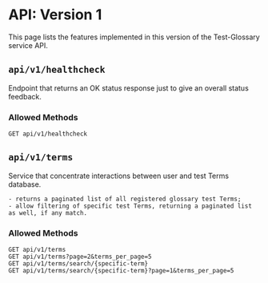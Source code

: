 # API: Version 1

This page lists the features implemented in this version of the Test-Glossary service API.

## `api/v1/healthcheck`

Endpoint that returns an OK status response just to give an overall status feedback.

### Allowed Methods

```
GET api/v1/healthcheck
```

## `api/v1/terms`

Service that concentrate interactions between user and test Terms database. 

    - returns a paginated list of all registered glossary test Terms;
    - allow filtering of specific test Terms, returning a paginated list as well, if any match.

### Allowed Methods
```
GET api/v1/terms
GET api/v1/terms?page=2&terms_per_page=5
GET api/v1/terms/search/{specific-term}
GET api/v1/terms/search/{specific-term}?page=1&terms_per_page=5
```